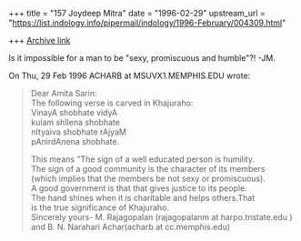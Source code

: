 +++
title = "157 Joydeep Mitra"
date = "1996-02-29"
upstream_url = "https://list.indology.info/pipermail/indology/1996-February/004309.html"

+++
[Archive link](https://list.indology.info/pipermail/indology/1996-February/004309.html)

Is it impossible for a man to be "sexy, promiscuous and humble"?! -JM.

On Thu, 29 Feb 1996 ACHARB at MSUVX1.MEMPHIS.EDU wrote:

> Dear Amita Sarin:  
> The following verse is carved in Khajuraho:  
> VinayA shobhate vidyA  
> kulam shIlena shobhate  
> nItyaiva shobhate rAjyaM  
> pAnirdAnena shobhate.  
>   
> This means "The sign of a well educated person is humility.  
> The sign of a good community is the character of its members  
> (which implies that the members be not sexy or promiscuous).  
> A good government is that that gives justice to its people.  
> The hand shines when it is charitable and helps others.That  
> is the true significance of Khajuraho.   
> Sincerely yours- M. Rajagopalan  (rajagopalanm at harpo.tnstate.edu )  
> and B. N. Narahari Achar(acharb at cc.memphis.edu)




